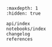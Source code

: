 ```{include} ../README.md

```

```{toctree}
:maxdepth: 1
:hidden: true

api/index
notebooks/index
changelog
references
```
